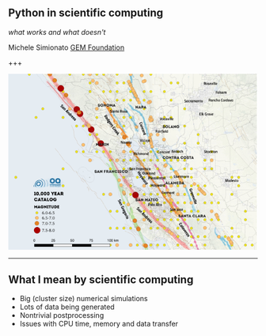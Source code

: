 Python in scientific computing
------------------------------

*what works and what doesn't*

Michele Simionato [GEM Foundation](https://www.globalquakemodel.org)

+++

![california](hazard_map.png)

---

What I mean by scientific computing
-----------------------------------

- Big (cluster size) numerical simulations
- Lots of data being generated
- Nontrivial postprocessing
- Issues with CPU time, memory and data transfer
